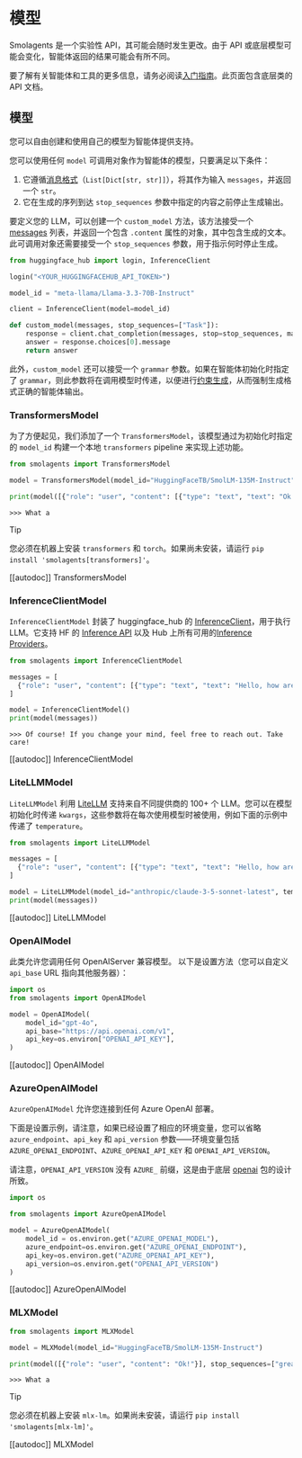 # 模型

<Tip warning={true}>

Smolagents 是一个实验性 API，其可能会随时发生更改。由于 API 或底层模型可能会变化，智能体返回的结果可能会有所不同。

</Tip>

要了解有关智能体和工具的更多信息，请务必阅读[入门指南](../index)。此页面包含底层类的 API 文档。

## 模型

您可以自由创建和使用自己的模型为智能体提供支持。

您可以使用任何 `model` 可调用对象作为智能体的模型，只要满足以下条件：
1. 它遵循[消息格式](./chat_templating)（`List[Dict[str, str]]`），将其作为输入 `messages`，并返回一个 `str`。
2. 它在生成的序列到达 `stop_sequences` 参数中指定的内容之前停止生成输出。

要定义您的 LLM，可以创建一个 `custom_model` 方法，该方法接受一个 [messages](./chat_templating) 列表，并返回一个包含 `.content` 属性的对象，其中包含生成的文本。此可调用对象还需要接受一个 `stop_sequences` 参数，用于指示何时停止生成。

```python
from huggingface_hub import login, InferenceClient

login("<YOUR_HUGGINGFACEHUB_API_TOKEN>")

model_id = "meta-llama/Llama-3.3-70B-Instruct"

client = InferenceClient(model=model_id)

def custom_model(messages, stop_sequences=["Task"]):
    response = client.chat_completion(messages, stop=stop_sequences, max_tokens=1000)
    answer = response.choices[0].message
    return answer
```

此外，`custom_model` 还可以接受一个 `grammar` 参数。如果在智能体初始化时指定了 `grammar`，则此参数将在调用模型时传递，以便进行[约束生成](https://huggingface.co/docs/text-generation-inference/conceptual/guidance)，从而强制生成格式正确的智能体输出。

### TransformersModel

为了方便起见，我们添加了一个 `TransformersModel`，该模型通过为初始化时指定的 `model_id` 构建一个本地 `transformers` pipeline 来实现上述功能。

```python
from smolagents import TransformersModel

model = TransformersModel(model_id="HuggingFaceTB/SmolLM-135M-Instruct")

print(model([{"role": "user", "content": [{"type": "text", "text": "Ok!"}]}], stop_sequences=["great"]))
```
```text
>>> What a
```

> [!TIP]
> 您必须在机器上安装 `transformers` 和 `torch`。如果尚未安装，请运行 `pip install 'smolagents[transformers]'`。

[[autodoc]] TransformersModel

### InferenceClientModel

`InferenceClientModel` 封装了 huggingface_hub 的 [InferenceClient](https://huggingface.co/docs/huggingface_hub/main/en/guides/inference)，用于执行 LLM。它支持 HF 的 [Inference API](https://huggingface.co/docs/api-inference/index) 以及 Hub 上所有可用的[Inference Providers](https://huggingface.co/blog/inference-providers)。

```python
from smolagents import InferenceClientModel

messages = [
  {"role": "user", "content": [{"type": "text", "text": "Hello, how are you?"}]}
]

model = InferenceClientModel()
print(model(messages))
```
```text
>>> Of course! If you change your mind, feel free to reach out. Take care!
```
[[autodoc]] InferenceClientModel

### LiteLLMModel

`LiteLLMModel` 利用 [LiteLLM](https://www.litellm.ai/) 支持来自不同提供商的 100+ 个 LLM。您可以在模型初始化时传递 `kwargs`，这些参数将在每次使用模型时被使用，例如下面的示例中传递了 `temperature`。

```python
from smolagents import LiteLLMModel

messages = [
  {"role": "user", "content": [{"type": "text", "text": "Hello, how are you?"}]}
]

model = LiteLLMModel(model_id="anthropic/claude-3-5-sonnet-latest", temperature=0.2, max_tokens=10)
print(model(messages))
```

[[autodoc]] LiteLLMModel

### OpenAIModel

此类允许您调用任何 OpenAIServer 兼容模型。
以下是设置方法（您可以自定义 `api_base` URL 指向其他服务器）：
```py
import os
from smolagents import OpenAIModel

model = OpenAIModel(
    model_id="gpt-4o",
    api_base="https://api.openai.com/v1",
    api_key=os.environ["OPENAI_API_KEY"],
)
```

[[autodoc]] OpenAIModel

### AzureOpenAIModel

`AzureOpenAIModel` 允许您连接到任何 Azure OpenAI 部署。

下面是设置示例，请注意，如果已经设置了相应的环境变量，您可以省略 `azure_endpoint`、`api_key` 和 `api_version` 参数——环境变量包括 `AZURE_OPENAI_ENDPOINT`、`AZURE_OPENAI_API_KEY` 和 `OPENAI_API_VERSION`。

请注意，`OPENAI_API_VERSION` 没有 `AZURE_` 前缀，这是由于底层 [openai](https://github.com/openai/openai-python) 包的设计所致。

```py
import os

from smolagents import AzureOpenAIModel

model = AzureOpenAIModel(
    model_id = os.environ.get("AZURE_OPENAI_MODEL"),
    azure_endpoint=os.environ.get("AZURE_OPENAI_ENDPOINT"),
    api_key=os.environ.get("AZURE_OPENAI_API_KEY"),
    api_version=os.environ.get("OPENAI_API_VERSION")    
)
```

[[autodoc]] AzureOpenAIModel

### MLXModel

```python
from smolagents import MLXModel

model = MLXModel(model_id="HuggingFaceTB/SmolLM-135M-Instruct")

print(model([{"role": "user", "content": "Ok!"}], stop_sequences=["great"]))
```
```text
>>> What a
```

> [!TIP]
> 您必须在机器上安装 `mlx-lm`。如果尚未安装，请运行 `pip install 'smolagents[mlx-lm]'`。

[[autodoc]] MLXModel
